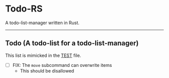 # Todo-RS

A todo-list-manager written in Rust.

_ _ _

## Todo (A todo-list for a todo-list-manager)

This list is mimicked in the [TEST](./TEST.json) file.

- [ ] FIX: The `move` subcommand can overwrite items
	- This should be disallowed

